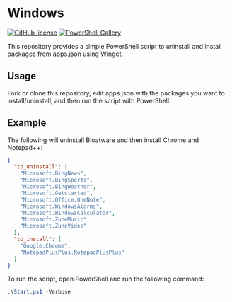 # Windows

[![GitHub license](http://img.shields.io/github/license/tinnguyentg/windows)](https://github.com/tinnguyentg/windows/blob/master/LICENSE)
[![PowerShell Gallery](https://img.shields.io/powershellgallery/dt/windows)](https://www.powershellgallery.com/packages/windows)

This repository provides a simple PowerShell script to uninstall and install packages from apps.json using Winget.

## Usage

Fork or clone this repository, edit apps.json with the packages you want to install/uninstall, and then run the script with PowerShell.

## Example

The following will uninstall Bloatware and then install Chrome and Notepad++:

```json
{
  "to_uninstall": [
    "Microsoft.BingNews",
    "Microsoft.BingSports",
    "Microsoft.BingWeather",
    "Microsoft.Getstarted",
    "Microsoft.Office.OneNote",
    "Microsoft.WindowsAlarms",
    "Microsoft.WindowsCalculator",
    "Microsoft.ZuneMusic",
    "Microsoft.ZuneVideo"
  ],
  "to_install": [
    "Google.Chrome",
    "NotepadPlusPlus.NotepadPlusPlus"
  ]
}
```

To run the script, open PowerShell and run the following command:

```powershell
.\Start.ps1 -Verbose
```
